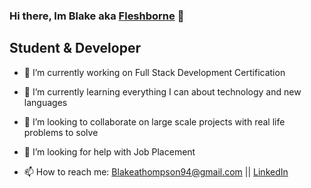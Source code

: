 ### Hi there, Im Blake aka [Fleshborne][website] 👋

## Student & Developer

- 🔭 I’m currently working on Full Stack Development Certification
- 🌱 I’m currently learning everything I can about technology and new languages
- 👯 I’m looking to collaborate on large scale projects with real life problems to solve
- 🤔 I’m looking for help with Job Placement

- 📫 How to reach me: <Blakeathompson94@gmail.com> || [LinkedIn](https://www.linkedin.com/in/blake-thompson94/)

<!--
**fleshborne/fleshborne** is a ✨ _special_ ✨ repository because its `README.md` (this file) appears on your GitHub profile.

Here are some ideas to get you started:


- ⚡ Fun fact: ...
-->

[website]: https://fleshborne.github.io/React-Portfolio/
